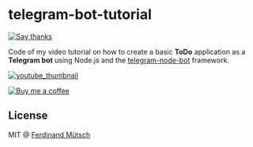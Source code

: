 # telegram-bot-tutorial

[![Say thanks](https://img.shields.io/badge/SayThanks.io-%E2%98%BC-1EAEDB.svg)](https://saythanks.io/to/n1try)

Code of my video tutorial on how to create a basic **ToDo** application as a **Telegram bot** using Node.js and the [telegram-node-bot](https://github.com/Naltox/telegram-node-bot) framework.

[![youtube_thumbnail](http://img.youtube.com/vi/Te7HcRhwOI4/0.jpg)](http://www.youtube.com/watch?v=Te7HcRhwOI4 "Tutorial: How to create a Telegram Bot with Node.js")

[![Buy me a coffee](https://www.buymeacoffee.com/assets/img/custom_images/orange_img.png)](https://buymeacoff.ee/n1try)

## License
MIT @ [Ferdinand Mütsch](https://ferdinand-muetsch.de)
